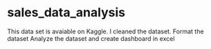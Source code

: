 # sales_data_analysis
This data set is avaiable on Kaggle.
I cleaned the dataset.
Format the dataset 
Analyze the dataset and create dashboard in excel
